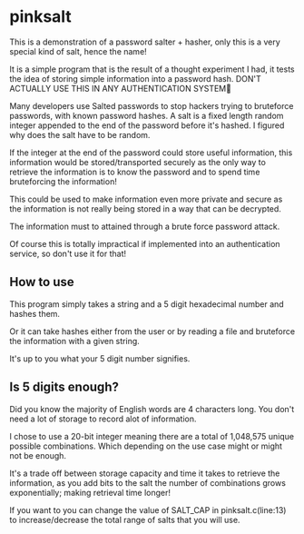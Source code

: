 # pinksalt

This is a demonstration of a password salter + hasher, only this is a very special kind of salt, hence the name!

It is a simple program that is the result of a thought experiment I had, it tests the idea of storing simple information into a password hash. DON'T ACTUALLY USE THIS IN ANY AUTHENTICATION SYSTEM🤣

Many developers use Salted passwords to stop hackers trying to bruteforce passwords, with known password hashes.
A salt is a fixed length random integer appended to the end of the password before it's hashed. I figured why does the salt have to be random.

If the integer at the end of the password could store useful information, this information would be stored/transported securely as the only way to retrieve the information is to know the password and to spend time bruteforcing the information!

This could be used to make information even more private and secure as the information is not really being stored
in a way that can be decrypted. 

The information must to attained through a brute force password attack.

Of course this is totally impractical if implemented into an authentication service, so don't use it for that!

## How to use

This program simply takes a string and a 5 digit hexadecimal number and hashes them. 

Or it can take hashes either from the user or by reading a file and bruteforce the information with a given string.

It's up to you what your 5 digit number signifies.

## Is 5 digits enough?

Did you know the majority of English words are 4 characters long. You don't need a lot of storage to record alot of information.

I chose to use a 20-bit integer meaning there are a total of 1,048,575 unique possible combinations. Which depending on the use case might or might not be enough.

It's a trade off between storage capacity and time it takes to retrieve the information, as you add bits to the salt the number of combinations grows exponentially; making retrieval time longer!

If you want to you can change the value of SALT_CAP in pinksalt.c(line:13) to increase/decrease the total range of salts that you will use.
